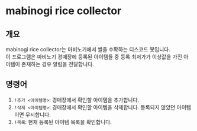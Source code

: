 # mabinogi rice collector

## 개요

mabinogi rice collector는 마비노기에서 쌀을 수확하는 디스코드 봇입니다.<br/>
이 프로그램은 마비노기 경매장에 등록된 아이템들 중 등록 최저가가 이상값을 가진 아이템이 존재하는 경우 알림을 전달합니다.<br/>

## 명령어

1. `!추가 <아이템명>`: 경매장에서 확인할 아이템을 추가합니다.
2. `!삭제 <아이템명>`: 경매장에서 확인할 아이템을 삭제합니다. 등록되지 않았던 아이템이면 무시합니다.
3. `!목록`: 현재 등록된 아이템 목록을 확인합니다.
